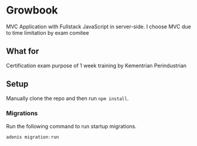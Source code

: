 # Growbook

MVC Application with Fullstack JavaScript in server-side. I choose MVC due to time limitation by exam comitee

## What for
Certification exam purpose of 1 week training by Kementrian Perindustrian

## Setup
Manually clone the repo and then run `npm install`.

### Migrations

Run the following command to run startup migrations.

```js
adonis migration:run
```
